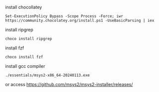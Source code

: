 install chocollatey
```
Set-ExecutionPolicy Bypass -Scope Process -Force; iwr https://community.chocolatey.org/install.ps1 -UseBasicParsing | iex
```

install ripgrep
```
choco install ripgrep
```

install fzf
```
choco install fzf
```

install gcc compiler
```
./essentials/msys2-x86_64-20240113.exe
```
or
access https://github.com/msys2/msys2-installer/releases/
